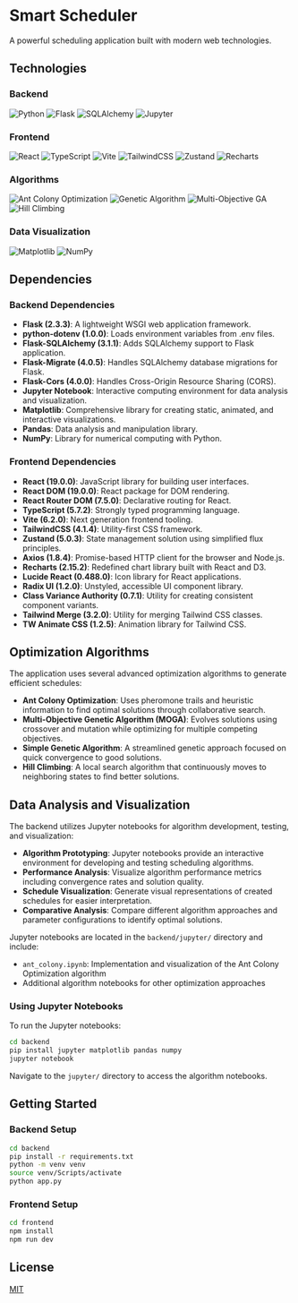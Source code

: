 # Smart Scheduler

A powerful scheduling application built with modern web technologies.

## Technologies

### Backend
![Python](https://img.shields.io/badge/Python-3776AB?style=for-the-badge&logo=python&logoColor=white)
![Flask](https://img.shields.io/badge/Flask-000000?style=for-the-badge&logo=flask&logoColor=white)
![SQLAlchemy](https://img.shields.io/badge/SQLAlchemy-D71F00?style=for-the-badge&logo=python&logoColor=white)
![Jupyter](https://img.shields.io/badge/Jupyter-F37626?style=for-the-badge&logo=jupyter&logoColor=white)

### Frontend
![React](https://img.shields.io/badge/React-61DAFB?style=for-the-badge&logo=react&logoColor=black)
![TypeScript](https://img.shields.io/badge/TypeScript-3178C6?style=for-the-badge&logo=typescript&logoColor=white)
![Vite](https://img.shields.io/badge/Vite-646CFF?style=for-the-badge&logo=vite&logoColor=white)
![TailwindCSS](https://img.shields.io/badge/Tailwind_CSS-06B6D4?style=for-the-badge&logo=tailwind-css&logoColor=white)
![Zustand](https://img.shields.io/badge/Zustand-4B4B77?style=for-the-badge&logo=zustand&logoColor=white)
![Recharts](https://img.shields.io/badge/Recharts-22B5BF?style=for-the-badge&logo=recharts&logoColor=white)

### Algorithms
![Ant Colony Optimization](https://img.shields.io/badge/Ant_Colony-4B275F?style=for-the-badge&logo=antdesign&logoColor=white)
![Genetic Algorithm](https://img.shields.io/badge/Genetic_Algorithm-E34F26?style=for-the-badge&logo=genetic&logoColor=white)
![Multi-Objective GA](https://img.shields.io/badge/MOGA-FF6B6B?style=for-the-badge&logo=evolve&logoColor=white)
![Hill Climbing](https://img.shields.io/badge/Hill_Climbing-009639?style=for-the-badge&logo=mountain&logoColor=white)

### Data Visualization
![Matplotlib](https://img.shields.io/badge/Matplotlib-11557C?style=for-the-badge&logo=python&logoColor=white)
![NumPy](https://img.shields.io/badge/NumPy-013243?style=for-the-badge&logo=numpy&logoColor=white)

## Dependencies

### Backend Dependencies
- **Flask (2.3.3)**: A lightweight WSGI web application framework.
- **python-dotenv (1.0.0)**: Loads environment variables from .env files.
- **Flask-SQLAlchemy (3.1.1)**: Adds SQLAlchemy support to Flask application.
- **Flask-Migrate (4.0.5)**: Handles SQLAlchemy database migrations for Flask.
- **Flask-Cors (4.0.0)**: Handles Cross-Origin Resource Sharing (CORS).
- **Jupyter Notebook**: Interactive computing environment for data analysis and visualization.
- **Matplotlib**: Comprehensive library for creating static, animated, and interactive visualizations.
- **Pandas**: Data analysis and manipulation library.
- **NumPy**: Library for numerical computing with Python.

### Frontend Dependencies
- **React (19.0.0)**: JavaScript library for building user interfaces.
- **React DOM (19.0.0)**: React package for DOM rendering.
- **React Router DOM (7.5.0)**: Declarative routing for React.
- **TypeScript (5.7.2)**: Strongly typed programming language.
- **Vite (6.2.0)**: Next generation frontend tooling.
- **TailwindCSS (4.1.4)**: Utility-first CSS framework.
- **Zustand (5.0.3)**: State management solution using simplified flux principles.
- **Axios (1.8.4)**: Promise-based HTTP client for the browser and Node.js.
- **Recharts (2.15.2)**: Redefined chart library built with React and D3.
- **Lucide React (0.488.0)**: Icon library for React applications.
- **Radix UI (1.2.0)**: Unstyled, accessible UI component library.
- **Class Variance Authority (0.7.1)**: Utility for creating consistent component variants.
- **Tailwind Merge (3.2.0)**: Utility for merging Tailwind CSS classes.
- **TW Animate CSS (1.2.5)**: Animation library for Tailwind CSS.

## Optimization Algorithms

The application uses several advanced optimization algorithms to generate efficient schedules:

- **Ant Colony Optimization**: Uses pheromone trails and heuristic information to find optimal solutions through collaborative search.
- **Multi-Objective Genetic Algorithm (MOGA)**: Evolves solutions using crossover and mutation while optimizing for multiple competing objectives.
- **Simple Genetic Algorithm**: A streamlined genetic approach focused on quick convergence to good solutions.
- **Hill Climbing**: A local search algorithm that continuously moves to neighboring states to find better solutions.

## Data Analysis and Visualization

The backend utilizes Jupyter notebooks for algorithm development, testing, and visualization:

- **Algorithm Prototyping**: Jupyter notebooks provide an interactive environment for developing and testing scheduling algorithms.
- **Performance Analysis**: Visualize algorithm performance metrics including convergence rates and solution quality.
- **Schedule Visualization**: Generate visual representations of created schedules for easier interpretation.
- **Comparative Analysis**: Compare different algorithm approaches and parameter configurations to identify optimal solutions.

Jupyter notebooks are located in the `backend/jupyter/` directory and include:
- `ant_colony.ipynb`: Implementation and visualization of the Ant Colony Optimization algorithm
- Additional algorithm notebooks for other optimization approaches

### Using Jupyter Notebooks

To run the Jupyter notebooks:

```bash
cd backend
pip install jupyter matplotlib pandas numpy
jupyter notebook
```

Navigate to the `jupyter/` directory to access the algorithm notebooks.

## Getting Started

### Backend Setup
```bash
cd backend
pip install -r requirements.txt
python -m venv venv
source venv/Scripts/activate
python app.py
```

### Frontend Setup
```bash
cd frontend
npm install
npm run dev
```

## License

[MIT](LICENSE)
